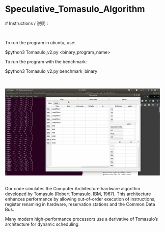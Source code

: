 # Speculative_Tomasulo_Algorithm

\# Instructions / 说明 :

<br>

To run the program in ubuntu, use:

$python3 Tomasulo_v2.py <binary_program_name>

To run the program with the benchmark:

$python3 Tomasulo_v2.py benchmark_binary

<br>
<br>

<img src="image/Tomasulo.gif">

<br>
<br>

Our code simulates the Computer Architecture hardware algorithm developed by Tomasulo (Robert Tomasulo, IBM, 1967). This architecture enhances performance by allowing out-of-order execution of instructions, register renaming in hardware, reservation stations and the Common Data Bus.

Many modern high-performance processors use a derivative of Tomasulo’s architecture for dynamic scheduling.

